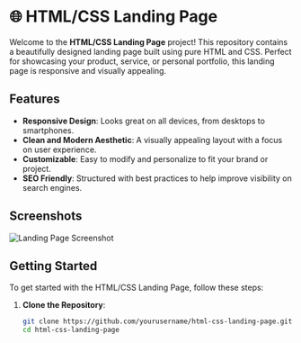 # 🌐 HTML/CSS Landing Page

Welcome to the **HTML/CSS Landing Page** project! This repository contains a beautifully designed landing page built using pure HTML and CSS. Perfect for showcasing your product, service, or personal portfolio, this landing page is responsive and visually appealing.

## Features

- **Responsive Design**: Looks great on all devices, from desktops to smartphones.
- **Clean and Modern Aesthetic**: A visually appealing layout with a focus on user experience.
- **Customizable**: Easy to modify and personalize to fit your brand or project.
- **SEO Friendly**: Structured with best practices to help improve visibility on search engines.

## Screenshots

![Landing Page Screenshot](screenshot.png)

## Getting Started

To get started with the HTML/CSS Landing Page, follow these steps:

1. **Clone the Repository**:
   ```bash
   git clone https://github.com/yourusername/html-css-landing-page.git
   cd html-css-landing-page
